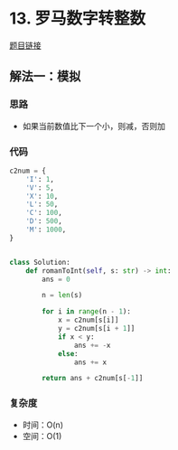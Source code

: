 # 13. 罗马数字转整数

[题目链接](https://leetcode.cn/problems/roman-to-integer/description)

## 解法一：模拟

### 思路

- 如果当前数值比下一个小，则减，否则加

### 代码

```py
c2num = {
    'I': 1,
    'V': 5,
    'X': 10,
    'L': 50,
    'C': 100,
    'D': 500,
    'M': 1000,
}


class Solution:
    def romanToInt(self, s: str) -> int:
        ans = 0

        n = len(s)

        for i in range(n - 1):
            x = c2num[s[i]]
            y = c2num[s[i + 1]]
            if x < y:
                ans += -x
            else:
                ans += x

        return ans + c2num[s[-1]]
```

### 复杂度

- 时间：O(n)
- 空间：O(1)
